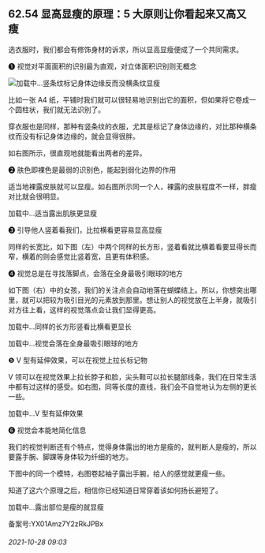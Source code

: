 ## 62.54 显高显瘦的原理：5 大原则让你看起来又高又瘦
选衣服时，我们都会有修饰身材的诉求，所以显高显瘦便成了一个共同需求。



❶
 视觉对平面面积的识别最为直观，对立体面积识别则无概念
 



![](https://pic4.zhimg.com/v2-8ed9d0682ae636060621b4ac7b549da0.webp)加载中...竖条纹标记身体边缘反而没横条纹显瘦
 



比如一张 A4 纸，平铺时我们就可以很轻易地识别出它的面积，但如果将它卷成一个圆柱状，我们就无法识别了。



穿衣服也是同样，那种有竖条纹的衣服，尤其是标记了身体边缘的，对比那种横条纹而没有标记身体边缘的，就会显得很胖。



如右图所示，很直观地就能看出两者的差异。



❷
 肤色即裸色是最弱的识别色，能起到弱化边界的作用
 



适当地裸露皮肤就可以显瘦。如右图所示同一个人，裸露的皮肤程度不一样，胖瘦对比就会很明显。



![]()加载中...适当露出肌肤更显瘦
 



❸
 引导他人竖着看我们，比拉横看更容易显高显瘦
 



同样的长宽比，如下图（左）中两个同样的长方形，竖着看就比横着看要显得长而窄，横着的则会感觉比竖着宽，且更有体积感。



❹
 视觉总是在寻找落脚点，会落在全身最吸引眼球的地方
 



如下图（右）中的女孩，我们的关注点会自动地落在蝴蝶结上。所以，你想突出哪里，就可以把较为吸引目光的元素放到那里。想让别人的视觉放在上半身，就吸引对方往上看，这样的视觉落点会让我们显得更高。



![]()加载中...同样的长方形竖看比横看更显长
 



![]()加载中...视觉会落在全身最吸引眼球的地方
 



❺
 V 型有延伸效果，可以在视觉上拉长标记物
 



V 领可以在视觉效果上拉长脖子和脸，尖头鞋可以拉长腿部线条，我们在日常生活中都有过这样的感受。如右图，同等长度的直线，我们会不自觉地认为左侧的更长一些。



![]()加载中...V 型有延伸效果
 



❻
 视觉会本能地简化信息
 



我们的视觉判断还有个特点，觉得身体露出的地方是瘦的，就判断人是瘦的，所以要露手腕、脚踝等身体较为纤细的地方。



下图中的同一个模特，右图卷起袖子露出手腕，给人的感觉就更瘦一些。



知道了这六个原理之后，相信你已经知道日常穿着该如何扬长避短了。



![]()加载中...露出部位是瘦的就显瘦
 



备案号:YX01Amz7Y2zRkJPBx


###### 2021-10-28 09:03
